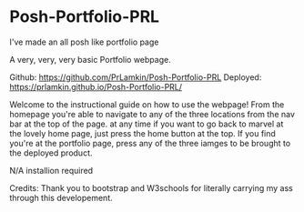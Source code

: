 # Posh-Portfolio-PRL
I've made an all posh like portfolio page

A very, very, very basic Portfolio webpage. 

Github: https://github.com/PrLamkin/Posh-Portfolio-PRL
Deployed: https://prlamkin.github.io/Posh-Portfolio-PRL/

Welcome to the instructional guide on how to use the webpage! From the homepage you're able to navigate to any of the three locations from the nav bar at the top of the page. at any time if you want to go back to marvel at the lovely home page, just press the home button at the top. If you find you're at the portfolio page, press any of the three iamges to be brought to the deployed product.

N/A installion required

Credits: Thank you to bootstrap and W3schools for literally carrying my ass through this developement.
